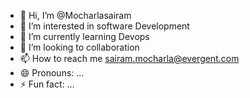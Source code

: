 - 👋 Hi, I’m @Mocharlasairam
- 👀 I’m interested in software Development
- 🌱 I’m currently learning Devops 
- 💞️ I’m looking to collaboration
- 📫 How to reach me sairam.mocharla@evergent.com
- 😄 Pronouns: ...
- ⚡ Fun fact: ...

<!---
Mocharlasairam/Mocharlasairam is a ✨ special ✨ repository because its `My first development repository`  appears on your GitHub profile.
You can click the Preview link to take a look at your changes.
--->
